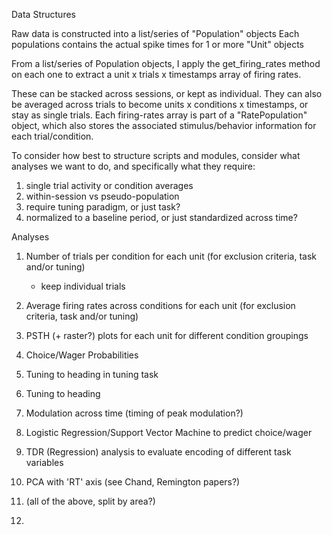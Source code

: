 


Data Structures


Raw data is constructed into a list/series of "Population" objects
Each populations contains the actual spike times for 1 or more "Unit" objects

From a list/series of Population objects, I apply the get_firing_rates method on each one to extract a 
unit x trials x timestamps array of firing rates. 

These can be stacked across sessions, or kept as individual. They can also be averaged across trials to become 
units x conditions x timestamps, or stay as single trials.
Each firing-rates array is part of a "RatePopulation" object, which also stores the associated stimulus/behavior information for each trial/condition.

To consider how best to structure scripts and modules, consider what analyses we want to do, and specifically what they require:
1. single trial activity or condition averages
2. within-session vs pseudo-population
3. require tuning paradigm, or just task?
4. normalized to a baseline period, or just standardized across time?

Analyses
1. Number of trials per condition for each unit (for exclusion criteria, task and/or tuning)
    - keep individual trials
2. Average firing rates across conditions for each unit (for exclusion criteria, task and/or tuning)
3. PSTH (+ raster?) plots for each unit for different condition groupings
4. Choice/Wager Probabilities
5. Tuning to heading in tuning task
6. Tuning to heading
7. Modulation across time (timing of peak modulation?)
8. Logistic Regression/Support Vector Machine to predict choice/wager
9. TDR (Regression) analysis to evaluate encoding of different task variables
10. PCA with 'RT' axis (see Chand, Remington papers?)
11. (all of the above, split by area?)



1. 